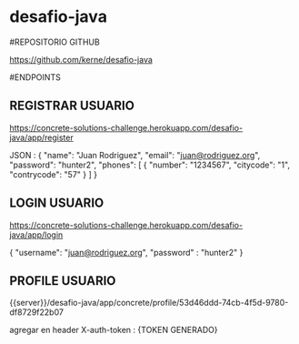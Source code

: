 # desafio-java


#REPOSITORIO GITHUB

https://github.com/kerne/desafio-java


#ENDPOINTS

## REGISTRAR USUARIO

https://concrete-solutions-challenge.herokuapp.com/desafio-java/app/register

JSON :
 {
        "name": "Juan Rodriguez",
        "email": "juan@rodriguez.org",
        "password": "hunter2",
        "phones": [
            {
                "number": "1234567",
                "citycode": "1",			
                "contrycode": "57"
            }
        ]
}

## LOGIN USUARIO

https://concrete-solutions-challenge.herokuapp.com/desafio-java/app/login

{
    "username": "juan@rodriguez.org",
    "password" : "hunter2"
}

## PROFILE USUARIO

{{server}}/desafio-java/app/concrete/profile/53d46ddd-74cb-4f5d-9780-df8729f22b07

agregar en header 
X-auth-token : {TOKEN GENERADO}


